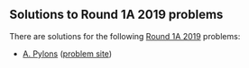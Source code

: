 ## Solutions to Round 1A 2019 problems

There are solutions for the following [Round 1A 2019](https://codingcompetitions.withgoogle.com/codejam/round/0000000000051635) problems:

- [A. Pylons](a.cc)
  ([problem site](https://codingcompetitions.withgoogle.com/codejam/round/0000000000051635/0000000000104e03))
